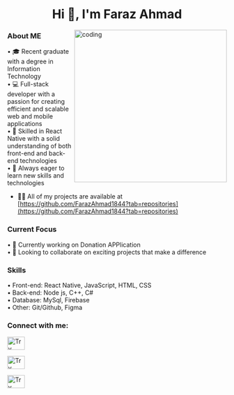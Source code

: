 
<h1 align="center">Hi 👋, I'm Faraz Ahmad</h1>



<img align="right" alt="coding" width ="350" src="https://user-images.githubusercontent.com/46869388/89207039-b899e600-d5d7-11ea-90d0-c894383d35b4.gif">

<h3 align="left">About ME</h3>

•	🎓 Recent graduate with a degree in Information Technology </br>
•	💻 Full-stack developer with a passion for creating efficient and scalable web and mobile applications</br>
•	🌟 Skilled in React Native with a solid understanding of both front-end and back-end technologies</br>
•	🚀 Always eager to learn new skills and technologies</br>


- 👨‍💻 All of my projects are available at [https://github.com/FarazAhmad1844?tab=repositories](https://github.com/FarazAhmad1844?tab=repositories)


<h3 align="left">Current Focus</h3>
•	🔭 Currently working on Donation APPlication</br>
•	👯 Looking to collaborate on exciting projects that make a difference</br>

<h3 align="left">Skills</h3>
•	Front-end: React Native, JavaScript, HTML, CSS </br>
•	Back-end: Node js, C++, C#</br>
•	Database: MySql, Firebase</br>
•	Other: Git/Github, Figma</br>


<h3 align="left">Connect with me:</h3>

<p>

<a href="https://www.linkedin.com/in/faraz-ahmad-90196931a/" target="blank"><img align="center" src="https://raw.githubusercontent.com/rahuldkjain/github-profile-readme-generator/master/src/images/icons/Social/linked-in-alt.svg" alt="Try Another" height="30" width="40" /></a>

<a href="https://www.instagram.com/farazahmad20arid1844/" target="blank"><img align="center" src="https://raw.githubusercontent.com/rahuldkjain/github-profile-readme-generator/master/src/images/icons/Social/instagram.svg" alt="Try different plateform" height="30" width="40" /></a>


<a href="https://leetcode.com/u/FarazAhmad17/" target="blank"><img align="center" src="https://raw.githubusercontent.com/rahuldkjain/github-profile-readme-generator/master/src/images/icons/Social/leet-code.svg" alt="Try Different Plateform" height="30" width="40" /></a>

</p>




